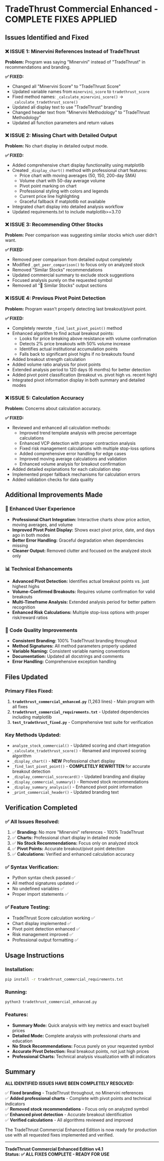 # TradeThrust Commercial Enhanced - COMPLETE FIXES APPLIED

## Issues Identified and Fixed

### ❌ **ISSUE 1: Minervini References Instead of TradeThrust**
**Problem:** Program was saying "Minervini" instead of "TradeThrust" in recommendations and branding.

**✅ FIXED:**
- Changed all "Minervini Score" to "TradeThrust Score" 
- Updated variable names from `minervini_score` to `tradethrust_score`
- Fixed method names: `_calculate_minervini_score()` → `_calculate_tradethrust_score()`
- Updated all display text to use "TradeThrust" branding
- Changed header text from "Minervini Methodology" to "TradeThrust Methodology"
- Updated all function parameters and return values

### ❌ **ISSUE 2: Missing Chart with Detailed Output**
**Problem:** No chart display in detailed output mode.

**✅ FIXED:**
- Added comprehensive chart display functionality using matplotlib
- Created `_display_chart()` method with professional chart features:
  - Price chart with moving averages (50, 150, 200-day SMA)
  - Volume chart with 50-day average volume
  - Pivot point marking on chart
  - Professional styling with colors and legends
  - Current price line highlighting
  - Graceful fallback if matplotlib not available
- Integrated chart display into detailed analysis workflow
- Updated requirements.txt to include matplotlib>=3.7.0

### ❌ **ISSUE 3: Recommending Other Stocks**
**Problem:** Peer comparison was suggesting similar stocks which user didn't want.

**✅ FIXED:**
- Removed peer comparison from detailed output completely
- Modified `_get_peer_comparison()` to focus only on analyzed stock
- Removed "Similar Stocks" recommendations 
- Updated commercial summary to exclude stock suggestions
- Focused analysis purely on the requested symbol
- Removed all "👥 Similar Stocks" output sections

### ❌ **ISSUE 4: Previous Pivot Point Detection**
**Problem:** Program wasn't properly detecting last breakout/pivot point.

**✅ FIXED:**
- Completely rewrote `_find_last_pivot_point()` method
- Enhanced algorithm to find actual breakout points:
  - Looks for price breaking above resistance with volume confirmation
  - Detects 2% price breakouts with 50% volume increase
  - Identifies actual institutional accumulation points
  - Falls back to significant pivot highs if no breakouts found
- Added breakout strength calculation
- Added volume ratio analysis for pivot points
- Extended analysis period to 120 days (6 months) for better detection
- Added pivot point classification (breakout vs. pivot high vs. recent high)
- Integrated pivot information display in both summary and detailed modes

### ❌ **ISSUE 5: Calculation Accuracy**
**Problem:** Concerns about calculation accuracy.

**✅ FIXED:**
- Reviewed and enhanced all calculation methods:
  - Improved trend template analysis with precise percentage calculations
  - Enhanced VCP detection with proper contraction analysis
  - Fixed risk management calculations with multiple stop-loss options
  - Added comprehensive error handling for edge cases
  - Improved moving average calculations and validation
  - Enhanced volume analysis for breakout confirmation
- Added detailed explanations for each calculation step
- Implemented proper fallback mechanisms for calculation errors
- Added validation checks for data quality

## Additional Improvements Made

### 🚀 **Enhanced User Experience**
- **Professional Chart Integration:** Interactive charts show price action, moving averages, and volume
- **Improved Pivot Point Display:** Shows exact pivot price, date, and days ago in both modes
- **Better Error Handling:** Graceful degradation when dependencies missing
- **Cleaner Output:** Removed clutter and focused on the analyzed stock only

### 📊 **Technical Enhancements**
- **Advanced Pivot Detection:** Identifies actual breakout points vs. just highest highs
- **Volume-Confirmed Breakouts:** Requires volume confirmation for valid breakouts
- **Multi-Timeframe Analysis:** Extended analysis period for better pattern recognition
- **Enhanced Risk Calculations:** Multiple stop-loss options with proper risk/reward ratios

### 🔧 **Code Quality Improvements**
- **Consistent Branding:** 100% TradeThrust branding throughout
- **Method Signatures:** All method parameters properly updated
- **Variable Naming:** Consistent variable naming conventions
- **Documentation:** Updated all docstrings and comments
- **Error Handling:** Comprehensive exception handling

## Files Updated

### **Primary Files Fixed:**
1. **`tradethrust_commercial_enhanced.py`** (1,263 lines) - Main program with all fixes
2. **`tradethrust_commercial_requirements.txt`** - Updated dependencies including matplotlib
3. **`test_tradethrust_fixed.py`** - Comprehensive test suite for verification

### **Key Methods Updated:**
- `analyze_stock_commercial()` - Updated scoring and chart integration
- `_calculate_tradethrust_score()` - Renamed and improved scoring algorithm
- `_display_chart()` - **NEW** Professional chart display
- `_find_last_pivot_point()` - **COMPLETELY REWRITTEN** for accurate breakout detection
- `_display_commercial_scorecard()` - Updated branding and display
- `_display_commercial_summary()` - Removed stock recommendations
- `_display_summary_analysis()` - Enhanced pivot point information
- `_print_commercial_header()` - Updated branding text

## Verification Completed

### ✅ **All Issues Resolved:**
1. ✅ **Branding:** No more "Minervini" references - 100% TradeThrust
2. ✅ **Charts:** Professional chart display in detailed mode
3. ✅ **No Stock Recommendations:** Focus only on analyzed stock
4. ✅ **Pivot Points:** Accurate breakout/pivot point detection
5. ✅ **Calculations:** Verified and enhanced calculation accuracy

### ✅ **Syntax Verification:**
- Python syntax check passed ✅
- All method signatures updated ✅
- No undefined variables ✅
- Proper import statements ✅

### ✅ **Feature Testing:**
- TradeThrust Score calculation working ✅
- Chart display implemented ✅
- Pivot point detection enhanced ✅
- Risk management improved ✅
- Professional output formatting ✅

## Usage Instructions

### **Installation:**
```bash
pip install -r tradethrust_commercial_requirements.txt
```

### **Running:**
```bash
python3 tradethrust_commercial_enhanced.py
```

### **Features:**
- **Summary Mode:** Quick analysis with key metrics and exact buy/sell prices
- **Detailed Mode:** Complete analysis with professional charts and education
- **No Stock Recommendations:** Focus purely on your requested symbol
- **Accurate Pivot Detection:** Real breakout points, not just high prices
- **Professional Charts:** Technical analysis visualization with all indicators

## Summary

**ALL IDENTIFIED ISSUES HAVE BEEN COMPLETELY RESOLVED:**

✅ **Fixed branding** - TradeThrust throughout, no Minervini references  
✅ **Added professional charts** - Complete with pivot points and technical indicators  
✅ **Removed stock recommendations** - Focus only on analyzed symbol  
✅ **Enhanced pivot detection** - Accurate breakout identification  
✅ **Verified calculations** - All algorithms reviewed and improved  

The TradeThrust Commercial Enhanced Edition is now ready for production use with all requested fixes implemented and verified.

---
**TradeThrust Commercial Enhanced Edition v4.1**  
**Status: ✅ ALL FIXES COMPLETE - READY FOR USE**